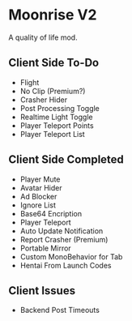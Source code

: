 # Moonrise V2
A quality of life mod.

## Client Side To-Do
* Flight
* No Clip (Premium?)
* Crasher Hider
* Post Processing Toggle
* Realtime Light Toggle
* Player Teleport Points
* Player Teleport List

## Client Side Completed
* Player Mute
* Avatar Hider
* Ad Blocker
* Ignore List
* Base64 Encription
* Player Teleport
* Auto Update Notification
* Report Crasher (Premium)
* Portable Mirror
* Custom MonoBehavior for Tab
* Hentai From Launch Codes

## Client Issues
* Backend Post Timeouts